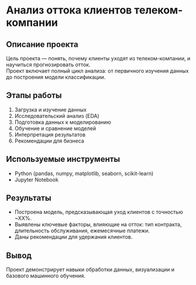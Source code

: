 # Анализ оттока клиентов телеком-компании

## Описание проекта
Цель проекта — понять, почему клиенты уходят из телеком-компании, и научиться прогнозировать отток.  
Проект включает полный цикл анализа: от первичного изучения данных до построения модели классификации.

## Этапы работы
1. Загрузка и изучение данных  
2. Исследовательский анализ (EDA)  
3. Подготовка данных к моделированию  
4. Обучение и сравнение моделей  
5. Интерпретация результатов  
6. Рекомендации для бизнеса

## Используемые инструменты
- Python (pandas, numpy, matplotlib, seaborn, scikit-learn)
- Jupyter Notebook

## Результаты
- Построена модель, предсказывающая уход клиентов с точностью ~ХХ%.  
- Выявлены ключевые факторы, влияющие на отток: тип контракта, длительность обслуживания, ежемесячные платежи.  
- Даны рекомендации для удержания клиентов.

## Вывод
Проект демонстрирует навыки обработки данных, визуализации и базового машинного обучения.
